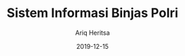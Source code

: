 ---
title: Sistem Informasi Binjas Polri
author: Ariq Heritsa
date: 2019-12-15
link: 
image: projects/binjas-polri.png
---